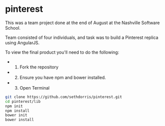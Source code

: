 # pinterest

This was a team project done at the end of August at the Nashville Software School. 

Team consisted of four individuals, and task was to build a Pinterest replica using AngularJS.

To view the final product you'll need to do the following:

* 1. Fork the repository
* 2. Ensure you have npm and bower installed.
* 3. Open Terminal 

```bash
git clone https://github.com/sethdorris/pinterest.git
cd pinterest/lib
npm init
npm install
bower init
bower install
```